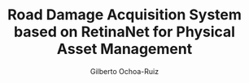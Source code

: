---
paperId: 27
author: Gilberto Ochoa-Ruiz
publicationauthor: Ochoa-Ruiz, G.
title: Road Damage Acquisition System based on RetinaNet for Physical Asset Management
pdf: Poster_Ochoa-Ruiz_Gilberto.pdf
poster: --
alt: --
type: Poster
topic: FAT
link: https://research.latinxinai.org/papers/neurips/2019/pdf/Poster_Ochoa-Ruiz_Gilberto.pdf
conference: neurips
year: 2019
tags: neurips-2019
location: Vancouver, Canada
---